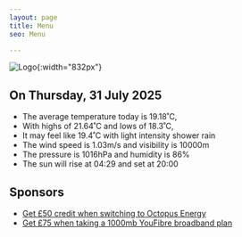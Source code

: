 ```yaml
---
layout: page
title: Menu
seo: Menu

---
```


![Logo](/images/logo.jpg){:width="832px"}

<!-- weather_marker starts -->
## On Thursday, 31 July 2025

- The average temperature today is 19.18˚C,
- With highs of 21.64˚C and lows of 18.3˚C,
- It may feel like 19.4˚C with light intensity shower rain
- The wind speed is 1.03m/s and visibility is 10000m
- The pressure is 1016hPa and humidity is 86%
- The sun will rise at 04:29 and set at 20:00

<!-- weather_marker ends -->

## Sponsors

- [Get £50 credit when switching to Octopus Energy](https://bit.ly/3oD1nnS)
- [Get £75 when taking a 1000mb YouFibre broadband plan](https://aklam.io/91zWhU?)
